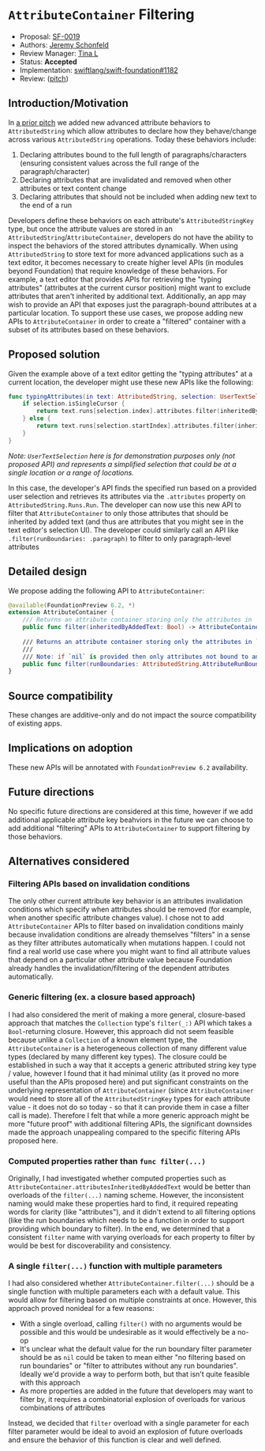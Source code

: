 # `AttributeContainer` Filtering

* Proposal: [SF-0019](0019-attribute-container-filtering.md)
* Authors: [Jeremy Schonfeld](https://github.com/jmschonfeld)
* Review Manager: [Tina L](https://github.com/itingliu)
* Status: **Accepted**
* Implementation: [swiftlang/swift-foundation#1182](https://github.com/swiftlang/swift-foundation/pull/1182)
* Review: ([pitch](https://forums.swift.org/t/pitch-attributecontainer-filtering/77890))

## Introduction/Motivation

In [a prior pitch](https://forums.swift.org/t/fou-attributedstring-advanced-attribute-behaviors/55057) we added new advanced attribute behaviors to `AttributedString` which allow attributes to declare how they behave/change across various `AttributedString` operations. Today these behaviors include:

1. Declaring attributes bound to the full length of paragraphs/characters (ensuring consistent values across the full range of the paragraph/character)
2. Declaring attributes that are invalidated and removed when other attributes or text content change
3. Declaring attributes that should not be included when adding new text to the end of a run

Developers define these behaviors on each attribute's `AttributedStringKey` type, but once the attribute values are stored in an `AttributedString`/`AttributeContainer`, developers do not have the ability to inspect the behaviors of the stored attributes dynamically. When using `AttributedString` to store text for more advanced applications such as a text editor, it becomes necessary to create higher level APIs (in modules beyond Foundation) that require knowledge of these behaviors. For example, a text editor that provides APIs for retrieving the "typing attributes" (attributes at the current cursor position) might want to exclude attributes that aren't inherited by additional text. Additionally, an app may wish to provide an API that exposes just the paragraph-bound attributes at a particular location. To support these use cases, we propose adding new APIs to `AttributeContainer` in order to create a "filtered" container with a subset of its attributes based on these behaviors.

## Proposed solution

Given the example above of a text editor getting the "typing attributes" at a current location, the developer might use these new APIs like the following:

```swift
func typingAttributes(in text: AttributedString, selection: UserTextSelection) -> AttributeContainer {
    if selection.isSingleCursor {
        return text.runs[selection.index].attributes.filter(inheritedByAddedText: true)
    } else {
        return text.runs[selection.startIndex].attributes.filter(inheritedByAddedText: true)
    }
}

```

_Note: `UserTextSelection` here is for demonstration purposes only (not proposed API) and represents a simplified selection that could be at a single location or a range of locations._

In this case, the developer's API finds the specified run based on a provided user selection and retrieves its attributes via the `.attributes` property on `AttributedString.Runs.Run`. The developer can now use this new API to filter that `AttributeContainer` to only those attributes that should be inherited by added text (and thus are attributes that you might see in the text editor's selection UI). The developer could similarly call an API like `.filter(runBoundaries: .paragraph)` to filter to only paragraph-level attributes

## Detailed design

We propose adding the following API to `AttributeContainer`:

```swift
@available(FoundationPreview 6.2, *)
extension AttributeContainer {
    /// Returns an attribute container storing only the attributes in `self` with the `inheritedByAddedText` property set to `true`
    public func filter(inheritedByAddedText: Bool) -> AttributeContainer
    
    /// Returns an attribute container storing only the attributes in `self` with a matching run boundary property
    ///
    /// Note: if `nil` is provided then only attributes not bound to any particular boundary will be returned
    public func filter(runBoundaries: AttributedString.AttributeRunBoundaries?) -> AttributeContainer
}
```

## Source compatibility

These changes are additive-only and do not impact the source compatibility of existing apps.

## Implications on adoption

These new APIs will be annotated with `FoundationPreview 6.2` availability.

## Future directions

No specific future directions are considered at this time, however if we add additional applicable attribute key beahviors in the future we can choose to add additional "filtering" APIs to `AttributeContainer` to support filtering by those behaviors.

## Alternatives considered

### Filtering APIs based on invalidation conditions

The only other current attribute key behavior is an attributes invalidation conditions which specify when attributes should be removed (for example, when another specific attribute changes value). I chose not to add `AttributeContainer` APIs to filter based on invalidation conditions mainly because invalidation conditions are already themselves "filters" in a sense as they filter attributes automatically when mutations happen. I could not find a real world use case where you might want to find all attribute values that depend on a particular other attribute value because Foundation already handles the invalidation/filtering of the dependent attributes automatically.

### Generic filtering (ex. a closure based approach)

I had also considered the merit of making a more general, closure-based approach that matches the `Collection` type's `filter(_:)` API which takes a `Bool`-returning closure. However, this approach did not seem feasible because unlike a `Collection` of a known element type, the `AttributeContainer` is a heterogeneous collection of many different value types (declared by many different key types). The closure could be established in such a way that it accepts a generic attributed string key type / value, however I found that it had minimal utility (as it proved no more useful than the APIs proposed here) and put significant constraints on the underlying representation of `AttributeContainer` (since `AttributeContainer` would need to store all of the `AttributedStringKey` types for each attribute value - it does not do so today - so that it can provide them in case a filter call is made). Therefore I felt that while a more generic approach might be more "future proof" with additional filtering APIs, the significant downsides made the approach unappealing compared to the specific filtering APIs proposed here.

### Computed properties rather than `func filter(...)`

Originally, I had investigated whether computed properties such as `AttributeContainer.attributesInheritedByAddedText` would be better than overloads of the `filter(...)` naming scheme. However, the inconsistent naming would make these properties hard to find, it required repeating words for clarity (like "attributes"), and it didn't extend to all filtering options (like the run boundaries which needs to be a function in order to support providing which boundary to filter). In the end, we determined that a consistent `filter` name with varying overloads for each property to filter by would be best for discoverability and consistency.

### A single `filter(...)` function with multiple parameters

I had also considered whether `AttributeContainer.filter(...)` should be a single function with multiple parameters each with a default value. This would allow for filtering based on multiple constraints at once. However, this approach proved nonideal for a few reasons:

- With a single overload, calling `filter()` with no arguments would be possible and this would be undesirable as it would effectively be a no-op
- It's unclear what the default value for the run boundary filter parameter should be as `nil` could be taken to mean either "no filtering based on run boundaries" or "filter to attributes without any run boundaries". Ideally we'd provide a way to perform both, but that isn't quite feasible with this approach
- As more properties are added in the future that developers may want to filter by, it requires a combinatorial explosion of overloads for various combinations of attributes

Instead, we decided that `filter` overload with a single parameter for each filter parameter would be ideal to avoid an explosion of future overloads and ensure the behavior of this function is clear and well defined.
